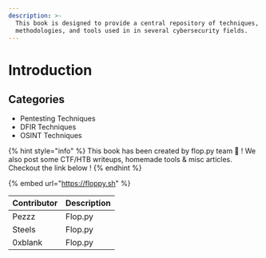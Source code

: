 ```yaml
---
description: >-
  This book is designed to provide a central repository of techniques,
  methodologies, and tools used in in several cybersecurity fields.
---
```


# Introduction

## Categories

* Pentesting Techniques
* DFIR Techniques
* OSINT Techniques

{% hint style="info" %}
This book has been created by flop.py team 💾 ! We also post some CTF/HTB writeups, homemade tools & misc articles. Checkout the link below !
{% endhint %}

{% embed url="https://floppy.sh" %}

| Contributor | Description |
| ----------- | ----------- |
| Pezzz       | Flop.py     |
| Steels      | Flop.py     |
| 0xblank     | Flop.py     |

